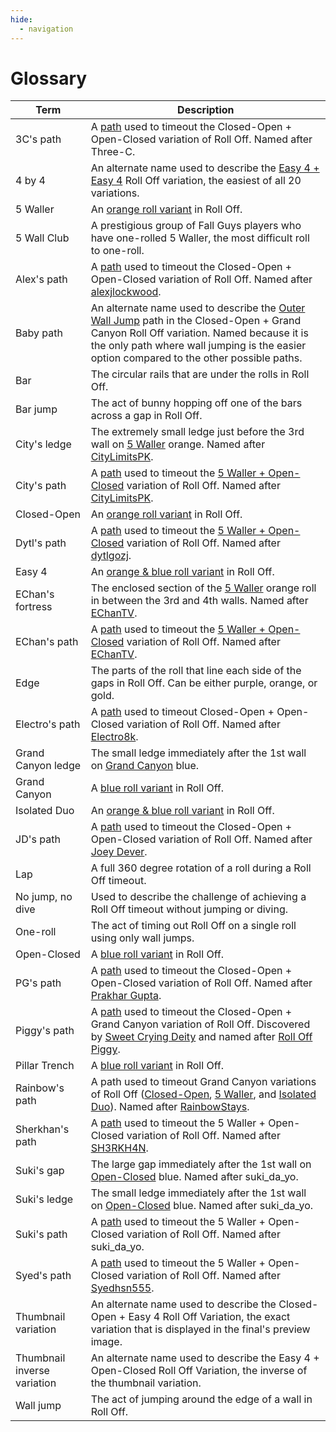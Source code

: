 ```yaml
---
hide:
  - navigation
---
```


# Glossary

| Term                        | Description |
| --------------------------- | ----------- |
| 3C's path                   | A [path](./variations/closed-open-open-closed.md#3cs-path) used to timeout the Closed-Open + Open-Closed variation of Roll Off. Named after Three-C. |
| 4 by 4                      | An alternate name used to describe the [Easy 4 + Easy 4](./variations/easy-4-easy-4.md) Roll Off variation, the easiest of all 20 variations. |
| 5 Waller                    | An [orange roll variant](./rolls/5-waller.md) in Roll Off. |
| 5 Wall Club                 | A prestigious group of Fall Guys players who have one-rolled 5 Waller, the most difficult roll to one-roll. |
| Alex's path                 | A [path](./variations/closed-open-open-closed.md#alexs-path) used to timeout the Closed-Open + Open-Closed variation of Roll Off. Named after [alexjlockwood][alexjlockwood]. |
| Baby path                   | An alternate name used to describe the [Outer Wall Jump](./variations/closed-open-grand-canyon.md#outer-wall-jump) path in the Closed-Open + Grand Canyon Roll Off variation. Named because it is the only path where wall jumping is the easier option compared to the other possible paths. |
| Bar                         | The circular rails that are under the rolls in Roll Off. |
| Bar jump                    | The act of bunny hopping off one of the bars across a gap in Roll Off. |
| City's ledge                | The extremely small ledge just before the 3rd wall on [5 Waller](./rolls/5-waller.md) orange. Named after [CityLimitsPK][CityLimitsPK]. |
| City's path                 | A [path](./variations/5-waller-open-closed.md#citys-path) used to timeout the [5 Waller + Open-Closed](./variations/5-waller-open-closed.md) variation of Roll Off. Named after [CityLimitsPK][CityLimitsPK]. |
| Closed-Open                 | An [orange roll variant](./rolls/closed-open-open-closed.md) in Roll Off. |
| Dytl's path                 | A [path](./variations/5-waller-open-closed.md#dytls-path) used to timeout the [5 Waller + Open-Closed](./variations/5-waller-open-closed.md) variation of Roll Off. Named after [dytlgozj][dytlgozj]. |
| Easy 4                      | An [orange & blue roll variant](./rolls/easy-4.md) in Roll Off. |
| EChan's fortress            | The enclosed section of the [5 Waller](./rolls/5-waller.md) orange roll in between the 3rd and 4th walls. Named after [EChanTV][EChanTV]. |
| EChan's path                | A [path](./variations/5-waller-open-closed.md#echans-path) used to timeout the [5 Waller + Open-Closed](./variations/5-waller-open-closed.md) variation of Roll Off. Named after [EChanTV][EChanTV]. |
| Edge                        | The parts of the roll that line each side of the gaps in Roll Off. Can be either purple, orange, or gold. |
| Electro's path              | A [path](./variations/closed-open-open-closed.md#electros-path) used to timeout Closed-Open + Open-Closed variation of Roll Off. Named after [Electro8k][electro8k]. |
| Grand Canyon ledge          | The small ledge immediately after the 1st wall on [Grand Canyon](./rolls/grand-canyon.md) blue. |
| Grand Canyon                | A [blue roll variant](./rolls/grand-canyon.md) in Roll Off. |
| Isolated Duo                | An [orange & blue roll variant](./rolls/isolated-duo.md) in Roll Off. |
| JD's path                   | A [path](./variations/closed-open-open-closed.md#jds-path) used to timeout the Closed-Open + Open-Closed variation of Roll Off. Named after [Joey Dever][JD]. |
| Lap                         | A full 360 degree rotation of a roll during a Roll Off timeout. |
| No jump, no dive            | Used to describe the challenge of achieving a Roll Off timeout without jumping or diving. |
| One-roll                    | The act of timing out Roll Off on a single roll using only wall jumps. |
| Open-Closed                 | A [blue roll variant](./rolls/closed-open-open-closed.md) in Roll Off. |
| PG's path                   | A [path](./variations/closed-open-open-closed.md#pgs-path) used to timeout the Closed-Open + Open-Closed variation of Roll Off. Named after [Prakhar Gupta][PG]. |
| Piggy's path                | A [path](./variations/closed-open-grand-canyon.md#piggys-path) used to timeout the Closed-Open + Grand Canyon variation of Roll Off. Discovered by [Sweet Crying Deity][SweetCryingDeity] and named after [Roll Off Piggy][RollOffPiggy]. |
| Pillar Trench               | A [blue roll variant](./rolls/pillar-trench.md) in Roll Off. |
| Rainbow's path             | A path used to timeout Grand Canyon variations of Roll Off ([Closed-Open](./variations/closed-open-grand-canyon.md#rainbows-path), [5 Waller](./variations/5-waller-grand-canyon.md#rainbows-path), and [Isolated Duo](./variations/isolated-duo-grand-canyon.md#rainbows-path)). Named after [RainbowStays][RainbowStays]. |
| Sherkhan's path             | A [path](./variations/5-waller-open-closed.md#sherkhans-path) used to timeout the 5 Waller + Open-Closed variation of Roll Off. Named after [SH3RKH4N][SH3RKH4N]. |
| Suki's gap                  | The large gap immediately after the 1st wall on [Open-Closed](./rolls/closed-open-open-closed.md) blue. Named after suki_da_yo. |
| Suki's ledge                | The small ledge immediately after the 1st wall on [Open-Closed](./rolls/closed-open-open-closed.md) blue. Named after suki_da_yo. |
| Suki's path                 | A [path](./variations/5-waller-open-closed.md#sukis-path) used to timeout the 5 Waller + Open-Closed variation of Roll Off. Named after suki_da_yo. |
| Syed's path                 | A [path](./variations/5-waller-open-closed.md#syeds-path) used to timeout the 5 Waller + Open-Closed variation of Roll Off. Named after [Syedhsn555][Syed]. |
| Thumbnail variation         | An alternate name used to describe the Closed-Open + Easy 4 Roll Off Variation, the exact variation that is displayed in the final's preview image. |
| Thumbnail inverse variation | An alternate name used to describe the Easy 4 + Open-Closed Roll Off Variation, the inverse of the thumbnail variation. |
| Wall jump                   | The act of jumping around the edge of a wall in Roll Off. |

[alexjlockwood]: <https://www.twitch.tv/alexjlockwood> "alexjlockwood's Twitch"
[CityLimitsPK]: <https://www.twitch.tv/citylimitspk> "CityLimitsPK's Twitch"
[EChanTV]: <https://www.youtube.com/user/hellomotto39> "EChan's YouTube"
[JD]: <https://www.twitch.tv/jdever449> "JD's Twitch"
[SweetCryingDeity]: <https://space.bilibili.com/394453214> "SweetCryingDeity's Bilibili"
[RollOffPiggy]: <https://space.bilibili.com/476949409> "Roll Off Piggy's Bilibili"
[PG]: <https://www.twitch.tv/prakhar10gupta> "PG's Twitch"
[RainbowStays]: <https://space.bilibili.com/4650641> "Rainbow's BiliBili"
[SH3RKH4N]: <https://www.twitch.tv/sh3rkh4ntv> "SH3RKH4N's Twitch"
[Syed]: <https://www.youtube.com/channel/UCZXTEu6Qa8WDR4IeAyunaig> "Syed's YouTube"
[dytlgozj]: <https://www.twitch.tv/dytlgozj> "dytlgozj's Twitch"
[electro8k]: <https://www.youtube.com/@Electro8k> "Electro's YouTube"
